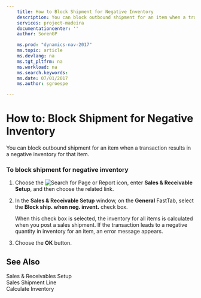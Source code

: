 ```yaml
---
    title: How to Block Shipment for Negative Inventory 
    description: You can block outbound shipment for an item when a transaction results in a negative inventory for that item.
    services: project-madeira
    documentationcenter: ''
    author: SorenGP

    ms.prod: "dynamics-nav-2017"
    ms.topic: article
    ms.devlang: na
    ms.tgt_pltfrm: na
    ms.workload: na
    ms.search.keywords:
    ms.date: 07/01/2017
    ms.author: sgroespe

---
```

# How to: Block Shipment for Negative Inventory
You can block outbound shipment for an item when a transaction results in a negative inventory for that item.  
  
### To block shipment for negative inventory  
  
1.  Choose the ![Search for Page or Report](media/ui-search/search_small.png "Search for Page or Report icon") icon, enter **Sales & Receivable Setup**, and then choose the related link.  
  
2.  In the **Sales & Receivable Setup** window, on the **General** FastTab, select the **Block ship. when neg. invent.** check box.  
  
     When this check box is selected, the inventory for all items is calculated when you post a sales shipment. If the transaction leads to a negative quantity in inventory for an item, an error message appears.  
  
3.  Choose the **OK** button.  
  
## See Also  
 Sales & Receivables Setup   
 Sales Shipment Line   
 Calculate Inventory